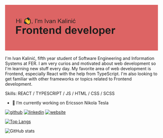 ![](https://github.com/IvanKalinic/IvanKalinic/blob/main/header.png)

I'm Ivan Kalinić, fifth year student of Software Engineering and Information Systems at FER. I am very curios and motivated about web development so I'm learning new stuff every day. My favorite area of web development is Frontend, especially React with the help from TypeScript. I'm also looking to get familiar with other frameworks or topics related to Frontend development.

Skills: REACT / TYPESCRIPT / JS / HTML / CSS / SCSS

- 🔭 I’m currently working on Ericsson Nikola Tesla 


[<img src='https://cdn.jsdelivr.net/npm/simple-icons@3.0.1/icons/github.svg' alt='github' height='40'>](https://github.com/IvanKalinic)  [<img src='https://cdn.jsdelivr.net/npm/simple-icons@3.0.1/icons/linkedin.svg' alt='linkedin' height='40'>](https://www.linkedin.com/in/ivan-kalinić-a6203a203/)  [<img src='https://cdn.jsdelivr.net/npm/simple-icons@3.0.1/icons/icloud.svg' alt='website' height='40'>](https://github.com/IvanKalinic)  

[![Top Langs](https://github-readme-stats.vercel.app/api/top-langs/?username=IvanKalinic)](https://github.com/anuraghazra/github-readme-stats)

![GitHub stats](https://github-readme-stats.vercel.app/api?username=IvanKalinic&show_icons=true)  

